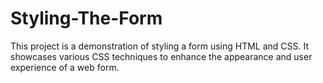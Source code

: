 # Styling-The-Form
This project is a demonstration of styling a form using HTML and CSS. It showcases various CSS techniques to enhance the appearance and user experience of a web form.
